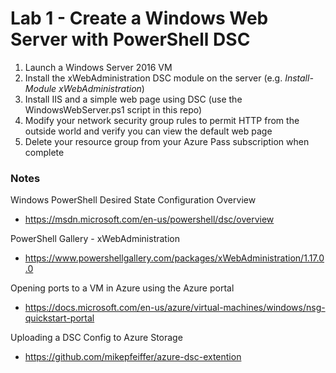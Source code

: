 # Lab 1 - Create a Windows Web Server with PowerShell DSC

1. Launch a Windows Server 2016 VM
2. Install the xWebAdministration DSC module on the server (e.g. *Install-Module xWebAdministration*)
3. Install IIS and a simple web page using DSC (use the WindowsWebServer.ps1 script in this repo)
4. Modify your network security group rules to permit HTTP from the outside world and verify you can view the default web page
5. Delete your resource group from your Azure Pass subscription when complete

### Notes

Windows PowerShell Desired State Configuration Overview
* https://msdn.microsoft.com/en-us/powershell/dsc/overview

PowerShell Gallery - xWebAdministration
* https://www.powershellgallery.com/packages/xWebAdministration/1.17.0.0

Opening ports to a VM in Azure using the Azure portal
* https://docs.microsoft.com/en-us/azure/virtual-machines/windows/nsg-quickstart-portal

Uploading a DSC Config to Azure Storage
* https://github.com/mikepfeiffer/azure-dsc-extention
